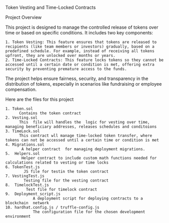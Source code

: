 Token Vesting and Time-Locked Contracts

Project Overview

This project is designed to manage the controlled release of tokens over time or based on specific conditions. It includes two key components:

    1. Token Vesting: This feature ensures that tokens are released to recipients (like team members or investors) gradually, based on a predefined schedule. For example, instead of receiving all tokens upfront, they are unlocked over months or years.
    2. Time-Locked Contracts: This feature locks tokens so they cannot be accessed until a certain date or condition is met, offering extra security by preventing premature access to the funds.

The project helps ensure fairness, security, and transparency in the distribution of tokens, especially in scenarios like fundraising or employee compensation.



Here are the files for this project

    1. Token.sol  
          Contains the token contract
    2. Vesting.sol
          This  file will handles the  logic for vesting over time, managing beneficiary addresses, releases schedules and conditoions
    3. TimeLock.sol
          This contract wll manage time-locked token transfer, where tokens can not be accessed until a certain time or condition is met
    4. Migrations.sol
           A helper contract  for managing deployment migrations. 
    5.  Helpers.sol
           Helper contract to include custom math functions needed for calculations related to vesting or time locks
    6. TokenTest.js
            JS file for testin the token contract
    7. VestingTest.js
            Testing file for the vesting contract
    8.  TimelockTest.js
             Test file for timelock contract
    9.  Deployment_script.js
                A deployment script for deploying contracts to a blockchain  network
    10. hardhat.config.js / truffle-config.js
                The configuration file for the chosen development environment
           
        

